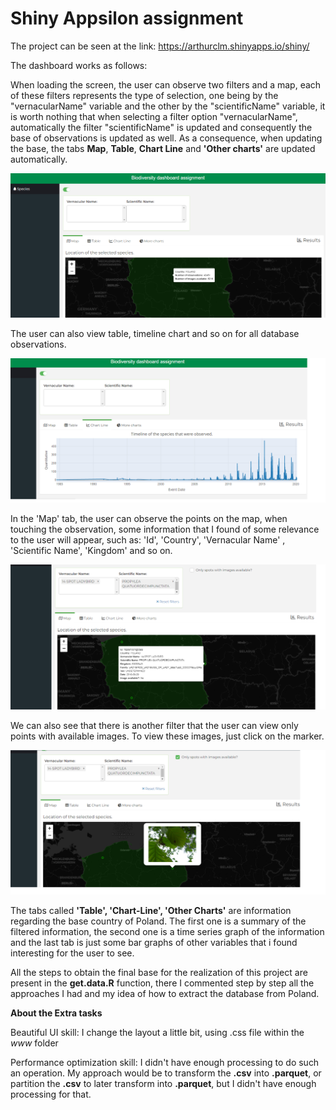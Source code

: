 # Shiny Appsilon assignment

The project can be seen at the link: https://arthurclm.shinyapps.io/shiny/

The dashboard works as follows:

When loading the screen, the user can observe two filters and a map, each of these filters represents the type of selection, one being by the "vernacularName" variable and the other by the "scientificName" variable, it is worth nothing that when selecting a filter option "vernacularName", automatically the filter "scientificName" is updated and consequently the base of observations is updated as well. As a consequence, when updating the base, the tabs **Map**, **Table**, **Chart Line** and **'Other charts'** are updated automatically.

![](images_tutorial/img1.png)

The user can also view table, timeline chart and so on for all database observations.

![](images_tutorial/img1_2.png)

In the 'Map' tab, the user can observe the points on the map, when touching the observation, some information that I found of some relevance to the user will appear, such as: 'Id', 'Country', 'Vernacular Name' , 'Scientific Name', 'Kingdom' and so on.

![](images_tutorial/img2.png)

We can also see that there is another filter that the user can view only points with available images. To view these images, just click on the marker.

![](images_tutorial/img3.png)

The tabs called **'Table', 'Chart-Line', 'Other Charts'** are information regarding the base country of Poland. The first one is a summary of the filtered information, the second one is a time series graph of the information and the last tab is just some bar graphs of other variables that i found interesting for the user to see.

All the steps to obtain the final base for the realization of this project are present in the **get.data.R** function, there I commented step by step all the approaches I had and my idea of how to extract the database from Poland.

**About the Extra tasks**

Beautiful UI skill: I change the layout a little bit, using .css file within the *www* folder

Performance optimization skill: I didn't have enough processing to do such an operation. My approach would be to transform the **.csv** into **.parquet**, or partition the **.csv** to later transform into **.parquet**, but I didn't have enough processing for that.
